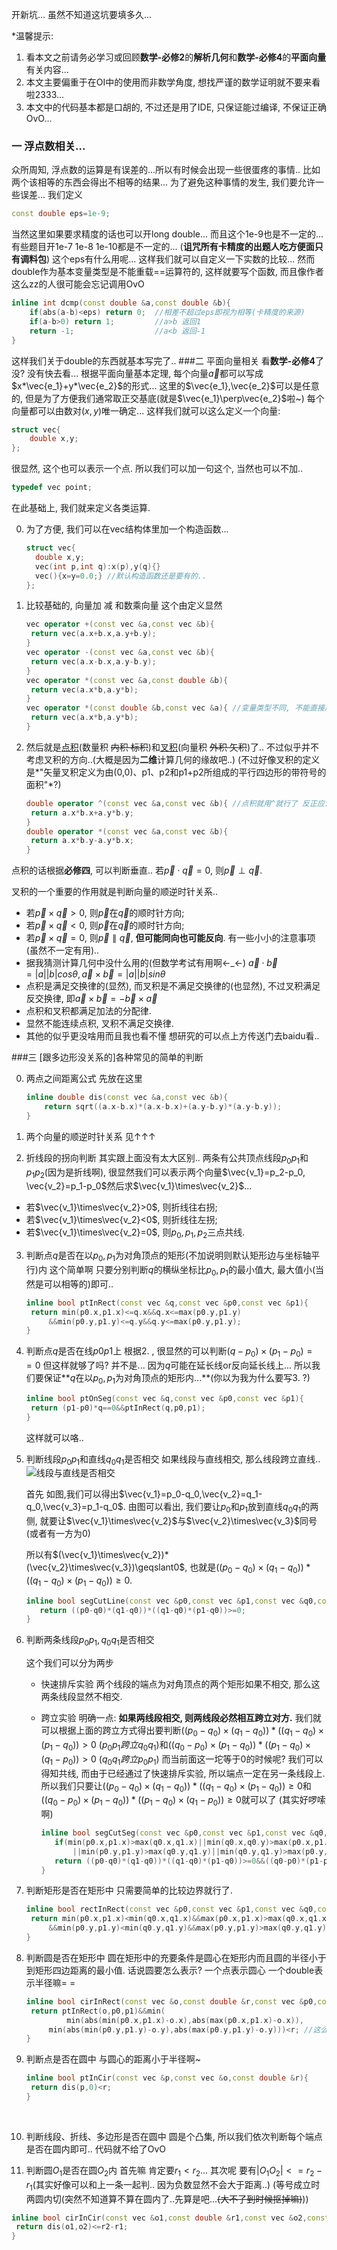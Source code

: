 开新坑...
虽然不知道这坑要填多久...

*温馨提示:
1. 看本文之前请务必学习或回顾**数学-必修2**的**解析几何**和**数学-必修4**的**平面向量**有关内容...
2. 本文主要偏重于在OI中的使用而非数学角度, 想找严谨的数学证明就不要来看啦2333...
3. 本文中的代码基本都是口胡的, 不过还是用了IDE, 只保证能过编译, 不保证正确OvO... 
### 一 浮点数相关...

众所周知, 浮点数的运算是有误差的...所以有时候会出现一些很蛋疼的事情.. 比如两个该相等的东西会得出不相等的结果... 为了避免这种事情的发生, 我们要允许一些误差... 我们定义

```c++
const double eps=1e-9;
```

当然这里如果要求精度的话也可以开long double... 而且这个1e-9也是不一定的...
有些题目开1e-7 1e-8 1e-10都是不一定的... (**诅咒所有卡精度的出题人吃方便面只有调料包**)
这个eps有什么用呢...
这样我们就可以自定义一下实数的比较...
然而double作为基本变量类型是不能重载==运算符的, 这样就要写个函数, 而且像作者这么zz的人很可能会忘记调用OvO

```c++
inline int dcmp(const double &a,const double &b){
  	if(abs(a-b)<eps) return 0;  //相差不超过eps即视为相等(卡精度的来源)
	if(a-b>0) return 1;			//a>b 返回1
	return -1;					//a<b 返回-1
}
```
这样我们关于double的东西就基本写完了..
###二 平面向量相关
看**数学-必修4**了没? 没有快去看...
根据平面向量基本定理, 每个向量$\vec a$都可以写成$x*\vec{e_1}+y*\vec{e_2}$的形式...
这里的$\vec{e_1},\vec{e_2}$可以是任意的, 但是为了方便我们通常取正交基底(就是$\vec{e_1}\perp\vec{e_2}$啦~)
每个向量都可以由数对$(x,y)$唯一确定...
这样我们就可以这么定义一个向量:

```c++
struct vec{
	double x,y;
};
```

很显然, 这个也可以表示一个点.
所以我们可以加一句这个, 当然也可以不加..

```c++
typedef vec point;
```

在此基础上, 我们就来定义各类运算.

0. 为了方便, 我们可以在vec结构体里加一个构造函数...

      ```c++
      struct vec{
      	double x,y;
      	vec(int p,int q):x(p),y(q){}
      	vec(){x=y=0.0;} //默认构造函数还是要有的..
      };
      ```


1. 比较基础的, 向量加 减 和数乘向量
   这个由定义显然

   ```c++
   vec operator +(const vec &a,const vec &b){
   	return vec(a.x+b.x,a.y+b.y);
   }
   vec operator -(const vec &a,const vec &b){
   	return vec(a.x-b.x,a.y-b.y);
   }
   vec operator *(const vec &a,const double &b){
   	return vec(a.x*b,a.y*b);
   }
   vec operator *(const double &b,const vec &a){ //变量类型不同, 不能直接用交换律..
   	return vec(a.x*b,a.y*b);
   }
   ```

2. 然后就是[点积](https://baike.baidu.com/item/%E7%82%B9%E7%A7%AF/9648528?fr=aladdin&fromid=1799255&fromtitle=%E6%95%B0%E9%87%8F%E7%A7%AF)(数量积 ~~内积 标积~~)和[叉积](https://baike.baidu.com/item/%E5%90%91%E9%87%8F%E7%A7%AF/4601007?fr=aladdin)(向量积 ~~外积 矢积~~)了..
   不过似乎并不考虑叉积的方向..(大概是因为**二维**计算几何的缘故吧..)
   (不过好像叉积的定义是*"矢量叉积定义为由(0,0)、p1、p2和p1+p2所组成的平行四边形的带符号的面积"*?)

   ```c++
   double operator ^(const vec &a,const vec &b){ //点积就用^就行了 反正应该是用不到异或的..
   	return a.x*b.x+a.y*b.y;
   }
   double operator *(const vec &a,const vec &b){
   	return a.x*b.y-a.y*b.x;
   }
   ```

点积的话根据**必修四**, 可以判断垂直.. 若$\vec p\cdot\vec q=0$, 则$\vec p\perp\vec q$.

叉积的一个重要的作用就是判断向量的顺逆时针关系..

- 若$\vec p\times\vec q>0$, 则$\vec p$在$\vec q$的顺时针方向;
- 若$\vec p\times\vec q<0$, 则$\vec p$在$\vec q$的顺时针方向;
- 若$\vec p\times\vec q=0$, 则$\vec p\parallel\vec q$, **但可能同向也可能反向**.
  有一些小小的注意事项(虽然不一定有用)..
- 据我猜测计算几何中没什么用的(但数学考试有用啊←_←)
  $\vec a\cdot\vec b=|a||b|cos\theta, \vec a\times\vec b=|a||b|sin\theta$
- 点积是满足交换律的(显然), 而叉积是不满足交换律的(也显然), 不过叉积满足反交换律,
  即$\vec a\times\vec b=-\vec b\times\vec a$
- 点积和叉积都满足加法的分配律.
- 显然不能连续点积, 叉积不满足交换律.
- 其他的似乎更没啥用而且我也看不懂 想研究的可以点上方传送门去baidu看..

###三 [跟多边形没关系的]各种常见的简单的判断

0. 两点之间距离公式 先放在这里

    ```c++
    inline double dis(const vec &a,const vec &b){
    	return sqrt((a.x-b.x)*(a.x-b.x)+(a.y-b.y)*(a.y-b.y));
    }
    ```

1. 两个向量的顺逆时针关系 见↑↑↑

2. 折线段的拐向判断
   其实跟上面没有太大区别..
   两条有公共顶点线段$p_0p_1$和$p_1p_2$(因为是折线啊),
   很显然我们可以表示两个向量$\vec{v_1}=p_2-p_0, \vec{v_2}=p_1-p_0$然后求$\vec{v_1}\times\vec{v_2}$...

- 若$\vec{v_1}\times\vec{v_2}>0$, 则折线往右拐;
- 若$\vec{v_1}\times\vec{v_2}<0$, 则折线往左拐;
- 若$\vec{v_1}\times\vec{v_2}=0$, 则$p_0,p_1,p_2$三点共线.
3. 判断点$q$是否在以$p_0,p_1$为对角顶点的矩形(不加说明则默认矩形边与坐标轴平行)内
   这个简单啊 只要分别判断$q$的横纵坐标比$p_0,p_1$的最小值大, 最大值小(当然是可以相等的)即可..

   ```c++
   inline bool ptInRect(const vec &q,const vec &p0,const vec &p1){
   	return min(p0.x,p1.x)<=q.x&&q.x<=max(p0.y,p1.y)
   		&&min(p0.y,p1.y)<=q.y&&q.y<=max(p0.y,p1.y);
   }
   ```

4. 判断点$q$是否在线$p0p1$上
   根据2. , 很显然的可以判断$(q-p_0)\times(p_1-p_0)==0$
   但这样就够了吗? 并不是... 因为$q$可能在延长线or反向延长线上...
   所以我们要保证**$q$在以$p_0,p_1$为对角顶点的矩形内...**(你以为我为什么要写3. ?)

   ```c++
   inline bool ptOnSeg(const vec &q,const vec &p0,const vec &p1){
   	return (p1-p0)*q==0&&ptInRect(q,p0,p1);
   }
   ```
   这样就可以咯..

5. 判断线段$p_0p_1$和直线$q_0q_1$是否相交
   如果线段与直线相交, 那么线段跨立直线..
   ![线段与直线是否相交](E:\可能是笔记\计算几何\线段与直线是否相交.png)

     首先 如图,我们可以得出$\vec{v_1}=p_0-q_0,\vec{v_2}=q_1-q_0,\vec{v_3}=p_1-q_0$.
     由图可以看出, 我们要让$p_0$和$p_1$放到直线$q_0q_1$的两侧, 就要让$\vec{v_1}\times\vec{v_2}$与$\vec{v_2}\times\vec{v_3}$同号(或者有一方为0)

     所以有$(\vec{v_1}\times\vec{v_2})*(\vec{v_2}\times\vec{v_3})\geqslant0$, 也就是$((p_0-q_0)\times(q_1-q_0))*((q_1-q_0)\times(p_1-q_0))\geqslant0$.

     ```c++
     inline bool segCutLine(const vec &p0,const vec &p1,const vec &q0,const vec &q1){
     	return ((p0-q0)*(q1-q0))*((q1-q0)*(p1-q0))>=0;
     }
     ```

6. 判断两条线段$p_0p_1,q_0q_1$是否相交

   这个我们可以分为两步

   - 快速排斥实验
     两个线段的端点为对角顶点的两个矩形如果不相交, 那么这两条线段显然不相交.

   - 跨立实验
     明确一点: **如果两线段相交, 则两线段必然相互跨立对方.**
     我们就可以根据上面的跨立方式得出要判断$((p_0-q_0)\times(q_1-q_0))*((q_1-q_0)\times(p_1-q_0))>0\ (p_0p_1跨立q_0q_1)$和$((q_0-p_0)\times(p_1-q_0))*((p_1-q_0)\times(q_1-p_0))>0\ (q_0q_1跨立p_0p_1)$
     而当前面这一坨等于0的时候呢? 我们可以得知共线, 而由于已经通过了快速排斥实验, 所以端点一定在另一条线段上. 所以我们只要让$((p_0-q_0)\times(q_1-q_0))*((q_1-q_0)\times(p_1-q_0))\geqslant0$和$((q_0-p_0)\times(p_1-q_0))*((p_1-q_0)\times(q_1-p_0))\geqslant0$就可以了 (其实好啰嗦啊)

     ```c++
     inline bool segCutSeg(const vec &p0,const vec &p1,const vec &q0,const vec &q1){
     	if(min(p0.x,p1.x)>max(q0.x,q1.x)||min(q0.x,q0.y)>max(p0.x,p1.x)
     		||min(p0.y,p1.y)>max(q0.y,q1.y)||min(q0.y,q1.y)>max(p0.y,p1.y)) return false; //快速排斥实验
     	return ((p0-q0)*(q1-q0))*((q1-q0)*(p1-q0))>=0&&((q0-p0)*(p1-p0))*((p1-p0)*(q1-p0))>=0; //跨立实验
     }
     ```

7. 判断矩形是否在矩形中
   只需要简单的比较边界就行了.

   ```c++
   inline bool rectInRect(const vec &p0,const vec &p1,const vec &q0,const vec &q1){
   	return min(p0.x,p1.x)<min(q0.x,q1.x)&&max(p0.x,p1.x)>max(q0.x,q1.x)
   		&&min(p0.y,p1.y)<min(q0.y,q1.y)&&max(p0.y,p1.y)>max(q0.y,q1.y);
   }

   ```

8. 判断圆是否在矩形中
   圆在矩形中的充要条件是圆心在矩形内而且圆的半径小于到矩形四边距离的最小值.
   话说圆要怎么表示? 一个点表示圆心 一个double表示半径嘛= =

   ```c++
   inline bool cirInRect(const vec &o,const double &r,const vec &p0,const vec &p1){
   	return ptInRect(o,p0,p1)&&min(
         	min(abs(min(p0.x,p1.x)-o.x),abs(max(p0.x,p1.x)-o.x)),
   		min(abs(min(p0.y,p1.y)-o.y),abs(max(p0.y,p1.y)-o.y)))<r; //这么写好像清楚一点?
   }
   ```

9. 判断点是否在圆中
   与圆心的距离小于半径啊~

   ```c++
   inline bool ptInCir(const vec &p,const vec &o,const double &r){
   	return dis(p,0)<r;
   }
   ```

   ​

10. 判断线段、折线、多边形是否在圆中
  圆是个凸集, 所以我们依次判断每个端点是否在圆内即可..
  代码就不给了OvO

11. 判断圆$O_1$是否在圆$O_2$内
   首先嘛 肯定要$r_1<r_2$... 其次呢 要有$|O_1O_2|<=r_2-r_1$(其实好像可以和上一条一起判.. 因为负数显然不会大于距离..) (等号成立时两圆内切(突然不知道算不算在圆内了..先算是吧...~~(大不了到时候抠掉嘛)~~))

   ```c++
   inline bool cirInCir(const vec &o1,const double &r1,const vec &o2,const double &r2){
   	return dis(o1,o2)<=r2-r1;
   }
   ```
